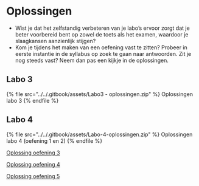 # Oplossingen

* Wist je dat het zelfstandig verbeteren van je labo’s ervoor zorgt dat je beter voorbereid bent op zowel de toets als het examen, waardoor je slaagkansen aanzienlijk stijgen?
* Kom je tijdens het maken van een oefening vast te zitten? Probeer in eerste instantie in de syllabus op zoek te gaan naar antwoorden. Zit je nog steeds vast? Neem dan pas een kijkje in de oplossingen.

## Labo 3

{% file src="../../.gitbook/assets/Labo3 - oplossingen.zip" %}
Oplossingen labo 3
{% endfile %}

## Labo 4

{% file src="../../.gitbook/assets/Labo-4-oplossingen.zip" %}
Oplossingen labo 4 (oefening 1 en 2)
{% endfile %}


[Oplossing oefening 3](https://codepen.io/phillslevin/pen/rNXMLNd)

[Oplossing oefening 4](https://codepen.io/phillslevin/pen/eYqdzvK)

[Oplossing oefening 5](https://codepen.io/phillslevin/pen/KKOgMBR)
